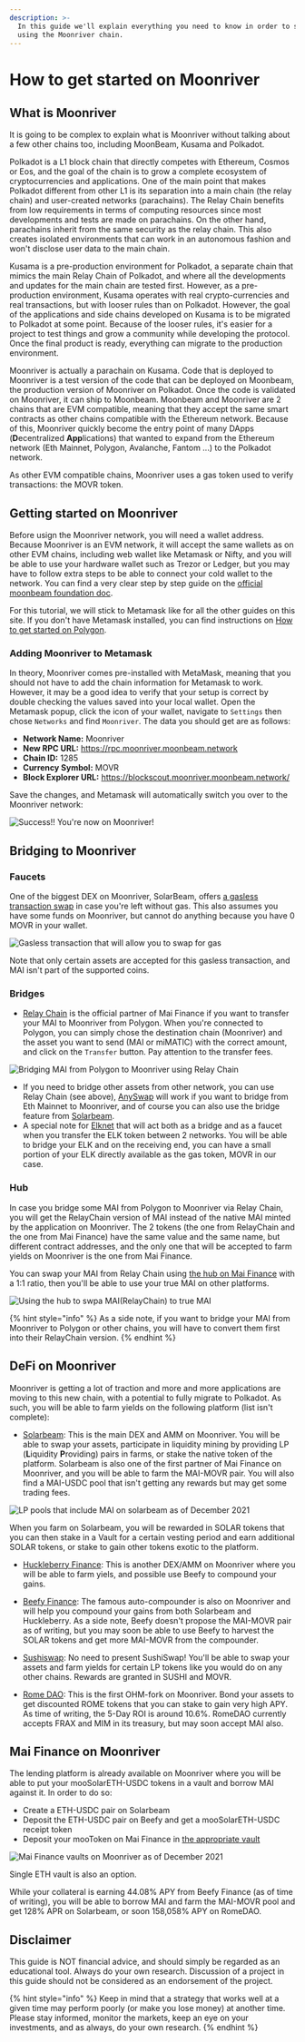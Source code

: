 ```yaml
---
description: >-
  In this guide we'll explain everything you need to know in order to start
  using the Moonriver chain.
---
```


# How to get started on Moonriver

## What is Moonriver

It is going to be complex to explain what is Moonriver without talking about a few other chains too, including MoonBeam, Kusama and Polkadot.

Polkadot is a L1 block chain that directly competes with Ethereum, Cosmos or Eos, and the goal of the chain is to grow a complete ecosystem of cryptocurrencies and applications. One of the main point that makes Polkadot different from other L1 is its separation into a main chain (the relay chain) and user-created networks (parachains). The Relay Chain benefits from low requirements in terms of computing resources since most developments and tests are made on parachains. On the other hand, parachains inherit from the same security as the relay chain. This also creates isolated environments that can work in an autonomous fashion and won't disclose user data to the main chain.

Kusama is a pre-production environment for Polkadot, a separate chain that mimics the main Relay Chain of Polkadot, and where all the developments and updates for the main chain are tested first. However, as a pre-production environment, Kusama operates with real crypto-currencies and real transactions, but with looser rules than on Polkadot. However, the goal of the applications and side chains developed on Kusama is to be migrated to Polkadot at some point. Because of the looser rules, it's easier for a project to test things and grow a community while developing the protocol. Once the final product is ready, everything can migrate to the production environment.

Moonriver is actually a parachain on Kusama. Code that is deployed to Moonriver is a test version of the code that can be deployed on Moonbeam, the production version of Moonriver on Polkadot. Once the code is validated on Moonriver, it can ship to Moonbeam. Moonbeam and Moonriver are 2 chains that are EVM compatible, meaning that they accept the same smart contracts as other chains compatible with the Ethereum network. Because of this, Moonriver quickly become the entry point of many DApps (**D**ecentralized **App**lications) that wanted to expand from the Ethereum network (Eth Mainnet, Polygon, Avalanche, Fantom ...) to the Polkadot network.

As other EVM compatible chains, Moonriver uses a gas token used to verify transactions: the MOVR token.

## Getting started on Moonriver

Before usign the Moonriver network, you will need a wallet address. Because Moonriver is an EVM network, it will accept the same wallets as on other EVM chains, including web wallet like Metamask or Nifty, and you will be able to use your hardware wallet such as Trezor or Ledger, but you may have to follow extra steps to be able to connect your cold wallet to the network. You can find a very clear step by step guide on the [official moonbeam foundation doc](https://moonbeam.foundation/tutorials/how-to-create-moonriver-ethereum-address/).

For this tutorial, we will stick to Metamask like for all the other guides on this site. If you don't have Metamask installed, you can find instructions on [How to get started on Polygon](<../polygon-tutorials/how-to-get-started-on-polygon.md>).

### Adding Moonriver to Metamask

In theory, Moonriver comes pre-installed with MetaMask, meaning that you should not have to add the chain information for Metamask to work. However, it may be a good idea to verify that your setup is correct by double checking the values saved into your local wallet. Open the Metamask popup, click the icon of your wallet, navigate to `Settings` then chose `Networks` and find `Moonriver`. The data you should get are as follows:

* **Network Name:** Moonriver
* **New RPC URL:** https://rpc.moonriver.moonbeam.network
* **Chain ID:** 1285
* **Currency Symbol:** MOVR
* **Block Explorer URL:** https://blockscout.moonriver.moonbeam.network/

Save the changes, and Metamask will automatically switch you over to the Moonriver network:

![Success!! You're now on Moonriver!](<../.gitbook/assets/Moonriver-setup-MM.png>)

## Bridging to Moonriver

### Faucets

One of the biggest DEX on Moonriver, SolarBeam, offers [a gasless transaction swap](https://app.solarbeam.io/bridge/gas-swap) in case you're left without gas. This also assumes you have some funds on Moonriver, but cannot do anything because you have 0 MOVR in your wallet.

![Gasless transaction that will allow you to swap for gas](<../.gitbook/assets/Moonriver-faucet.png>)

Note that only certain assets are accepted for this gasless transaction, and MAI isn't part of the supported coins.

### Bridges

* [Relay Chain](https://app.relaychain.com/transfer#/) is the official partner of Mai Finance if you want to transfer your MAI to Moonriver from Polygon. When you're connected to Polygon, you can simply chose the destination chain (Moonriver) and the asset you want to send (MAI or miMATIC) with the correct amount, and click on the `Transfer` button. Pay attention to the transfer fees.

![Bridging MAI from Polygon to Moonriver using Relay Chain](<../.gitbook/assets/Moonriver-relaychain.png>)

* If you need to bridge other assets from other network, you can use Relay Chain (see above), [AnySwap](https://anyswap.exchange/#/bridge) will work if you want to bridge from Eth Mainnet to Moonriver, and of course you can also use the bridge feature from [Solarbeam](https://app.solarbeam.io/bridge).
* A special note for [Elknet](https://app.elk.finance/#/elknet) that will act both as a bridge and as a faucet when you transfer the ELK token between 2 networks. You will be able to bridge your ELK and on the receiving end, you can have a small portion of your ELK directly available as the gas token, MOVR in our case.

### Hub

In case you bridge some MAI from Polygon to Moonriver via Relay Chain, you will get the RelayChain version of MAI instead of the native MAI minted by the application on Moonriver. The 2 tokens (the one from RelayChain and the one from Mai Finance) have the same value and the same name, but different contract addresses, and the only one that will be accepted to farm yields on Moonriver is the one from Mai Finance.

You can swap your MAI from Relay Chain using [the hub on Mai Finance](https://app.mai.finance/hub) with a 1:1 ratio, then you'll be able to use your true MAI on other platforms.

![Using the hub to swpa MAI(RelayChain) to true MAI](<../.gitbook/assets/Moonriver-hub.png>)

{% hint style="info" %}
As a side note, if you want to bridge your MAI from Moonriver to Polygon or other chains, you will have to convert them first into their RelayChain version.
{% endhint %}

## DeFi on Moonriver

Moonriver is getting a lot of traction and more and more applications are moving to this new chain, with a potential to fully migrate to Polkadot. As such, you will be able to farm yields on the following platform (list isn't complete):

* [Solarbeam](https://app.solarbeam.io): This is the main DEX and AMM on Moonriver. You will be able to swap your assets, participate in liquidity mining by providing LP (**L**iquidity **P**roviding) pairs in farms, or stake the native token of the platform. Solarbeam is also one of the first partner of Mai Finance on Moonriver, and you will be able to farm the MAI-MOVR pair. You will also find a MAI-USDC pool that isn't getting any rewards but may get some trading fees.

![LP pools that include MAI on solarbeam as of December 2021](<../.gitbook/assets/Moonriver-solarbeam.png>)

When you farm on Solarbeam, you will be rewarded in SOLAR tokens that you can then stake in a Vault for a certain vesting period and earn additional SOLAR tokens, or stake to gain other tokens exotic to the platform.

* [Huckleberry Finance](https://www.huckleberry.finance/): This is another DEX/AMM on Moonriver where you will be able to farm yiels, and possible use Beefy to compound your gains.

* [Beefy Finance](https://app.beefy.finance/#/moonriver): The famous auto-compounder is also on Moonriver and will help you compound your gains from both Solarbeam and Huckleberry. As a side note, Beefy doesn't propose the MAI-MOVR pair as of writing, but you may soon be able to use Beefy to harvest the SOLAR tokens and get more MAI-MOVR from the compounder.

* [Sushiswap](https://app.sushi.com/): No need to present SushiSwap! You'll be able to swap your assets and farm yields for certain LP tokens like you would do on any other chains. Rewards are granted in SUSHI and MOVR.

* [Rome DAO](https://romedao.finance/): This is the first OHM-fork on Moonriver. Bond your assets to get discounted ROME tokens that you can stake to gain very high APY. As time of writing, the 5-Day ROI is around 10.6%. RomeDAO currently accepts FRAX and MIM in its treasury, but may soon accept MAI also.

## Mai Finance on Moonriver

The lending platform is already available on Moonriver where you will be able to put your mooSolarETH-USDC tokens in a vault and borrow MAI against it. In order to do so:

* Create a ETH-USDC pair on Solarbeam
* Deposit the ETH-USDC pair on Beefy and get a mooSolarETH-USDC receipt token
* Deposit your mooToken on Mai Finance in [the appropriate vault](https://app.mai.finance/vaults/create)

![Mai Finance vaults on Moonriver as of December 2021](<../.gitbook/assets/Moonriver-vaults.png>)

Single ETH vault is also an option.

While your collateral is earning 44.08% APY from Beefy Finance (as of time of writing), you will be able to borrow MAI and farm the MAI-MOVR pool and get 128% APR on Solarbeam, or soon 158,058% APY on RomeDAO.

## Disclaimer

This guide is NOT financial advice, and should simply be regarded as an educational tool. Always do your own research. Discussion of a project in this guide should not be considered as an endorsement of the project.

{% hint style="info" %}
Keep in mind that a strategy that works well at a given time may perform poorly (or make you lose money) at another time. Please stay informed, monitor the markets, keep an eye on your investments, and as always, do your own research.
{% endhint %}
